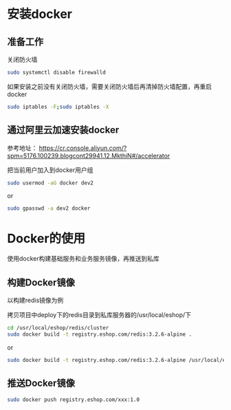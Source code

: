 安装docker
======

准备工作
------
关闭防火墙
```bash
sudo systemctl disable firewalld
```
如果安装之前没有关闭防火墙，需要关闭防火墙后再清掉防火墙配置，再重启docker
```bash
sudo iptables -F;sudo iptables -X
```

通过阿里云加速安装docker
------
参考地址： https://cr.console.aliyun.com/?spm=5176.100239.blogcont29941.12.MkthiN#/accelerator

把当前用户加入到docker用户组
```bash
sudo usermod -aG docker dev2
```
or
```bash
sudo gpasswd -a dev2 docker
```


Docker的使用
======
使用docker构建基础服务和业务服务镜像，再推送到私库

构建Docker镜像
------
以构建redis镜像为例

拷贝项目中deploy下的redis目录到私库服务器的/usr/local/eshop/下
```Bash
cd /usr/local/eshop/redis/cluster
sudo docker build -t registry.eshop.com/redis:3.2.6-alpine .
```
or
```Bash
sudo docker build -t registry.eshop.com/redis:3.2.6-alpine /usr/local/eshop/redis/cluster
```

推送Docker镜像
------
```bash
sudo docker push registry.eshop.com/xxx:1.0
```